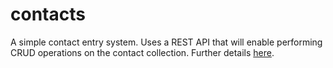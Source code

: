 # contacts
A simple contact entry system. Uses a REST API that will enable performing CRUD operations on the contact collection.
Further details [here](JavaCodingChallenge.md).